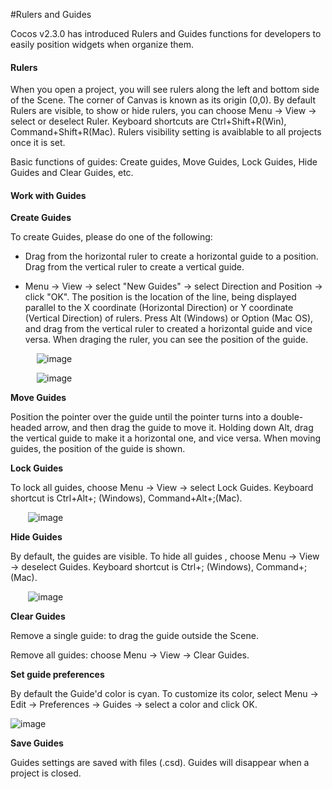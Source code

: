 #Rulers and Guides

Cocos v2.3.0 has introduced Rulers and Guides functions for developers to easily position widgets when organize them.

#### Rulers ####

When you open a project, you will see rulers along the left and bottom side of the Scene. The corner of Canvas is known as its origin (0,0). By default Rulers are visible, to show or hide rulers, you can choose Menu -> View -> select or deselect Ruler. Keyboard shortcuts are Ctrl+Shift+R(Win), Command+Shift+R(Mac). Rulers visibility setting is avaiblable to all projects once it is set.

Basic functions of guides: Create guides, Move Guides, Lock Guides, Hide Guides and Clear Guides, etc.

#### Work with Guides

**Create Guides**

To create Guides, please do one of the following:

- Drag from the horizontal ruler to create a horizontal guide to a position. Drag from the vertical ruler to create a vertical guide.

- Menu -> View -> select "New Guides" -> select Direction and Position -> click "OK". The position is the location of the line, being displayed parallel to the X coordinate  (Horizontal Direction) or Y coordinate (Vertical Direction) of rulers. Press Alt (Windows) or Option (Mac OS), and drag from the vertical ruler to created a horizontal guide and vice versa. When draging the ruler, you can see the position of the guide.

&emsp;&emsp;&emsp;![image](../../studio-img/UI/RulersGuides/image001.png)

&emsp;&emsp;&emsp;![image](../../studio-img/UI/RulersGuides/image002.png)

**Move Guides**

Position the pointer over the guide until the pointer turns into a double-headed arrow, and then drag the guide to move it. Holding down Alt, drag the vertical guide to make it a horizontal one, and vice versa. When moving guides, the position of the guide is shown.

**Lock Guides**

To lock all guides, choose Menu -> View -> select Lock Guides. Keyboard shortcut is Ctrl+Alt+; (Windows), Command+Alt+;(Mac).

&emsp;&emsp;![image](../../studio-img/UI/RulersGuides/image003.png)

**Hide Guides**

By default, the guides are visible. To hide all guides , choose Menu -> View -> deselect Guides. Keyboard shortcut is Ctrl+; (Windows), Command+;(Mac).

&emsp;&emsp;![image](../../studio-img/UI/RulersGuides/image004.png)

**Clear Guides**

Remove a single guide: to drag the guide outside the Scene.

Remove all guides: choose Menu -> View -> Clear Guides.

**Set guide preferences**

By default the Guide'd color is cyan. To customize its color, select Menu -> Edit -> Preferences -> Guides -> select a color and click OK.

![image](../../studio-img/UI/RulersGuides/image005.png)

**Save Guides**

Guides settings are saved with files (.csd). Guides will disappear when a project is closed.
